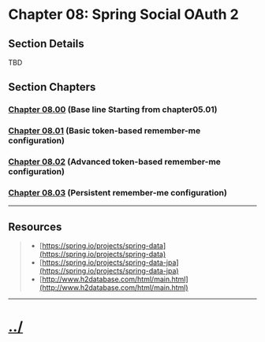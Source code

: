 # Chapter 08: Spring Social OAuth 2


## Section Details

TBD

## Section Chapters

### [Chapter 08.00](./chapter08.00/README.md) (Base line Starting from chapter05.01)

### [Chapter 08.01](./chapter08.01/README.md) (Basic token-based remember-me configuration)

### [Chapter 08.02](./chapter08.02/README.md) (Advanced token-based remember-me configuration)

### [Chapter 08.03](./chapter08.03/README.md) (Persistent remember-me configuration)

---

## Resources
> * [https://spring.io/projects/spring-data](https://spring.io/projects/spring-data)
> * [https://spring.io/projects/spring-data-jpa](https://spring.io/projects/spring-data-jpa)
> * [http://www.h2database.com/html/main.html](http://www.h2database.com/html/main.html)

---

# [../](../README.md)
